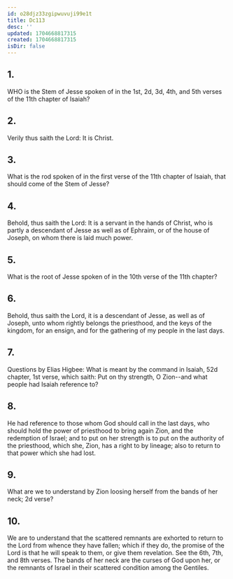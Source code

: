 ```yaml
---
id: o28djz33zgipwuvuji99e1t
title: Dc113
desc: ''
updated: 1704668817315
created: 1704668817315
isDir: false
---
```

## 1.
WHO is the Stem of Jesse spoken of in the 1st, 2d, 3d, 4th, and 5th verses of the 11th chapter of Isaiah?
## 2.
Verily thus saith the Lord: It is Christ.
## 3.
What is the rod spoken of in the first verse of the 11th chapter of Isaiah, that should come of the Stem of Jesse?
## 4.
Behold, thus saith the Lord: It is a servant in the hands of Christ, who is partly a descendant of Jesse as well as of Ephraim, or of the house of Joseph, on whom there is laid much power.
## 5.
What is the root of Jesse spoken of in the 10th verse of the 11th chapter?
## 6.
Behold, thus saith the Lord, it is a descendant of Jesse, as well as of Joseph, unto whom rightly belongs the priesthood, and the keys of the kingdom, for an ensign, and for the gathering of my people in the last days.
## 7.
Questions by Elias Higbee: What is meant by the command in Isaiah, 52d chapter, 1st verse, which saith: Put on thy strength, O Zion--and what people had Isaiah reference to?
## 8.
He had reference to those whom God should call in the last days, who should hold the power of priesthood to bring again Zion, and the redemption of Israel; and to put on her strength is to put on the authority of the priesthood, which she, Zion, has a right to by lineage; also to return to that power which she had lost.
## 9.
What are we to understand by Zion loosing herself from the bands of her neck; 2d verse?
## 10.
We are to understand that the scattered remnants are exhorted to return to the Lord from whence they have fallen; which if they do, the promise of the Lord is that he will speak to them, or give them revelation. See the 6th, 7th, and 8th verses. The bands of her neck are the curses of God upon her, or the remnants of Israel in their scattered condition among the Gentiles.
